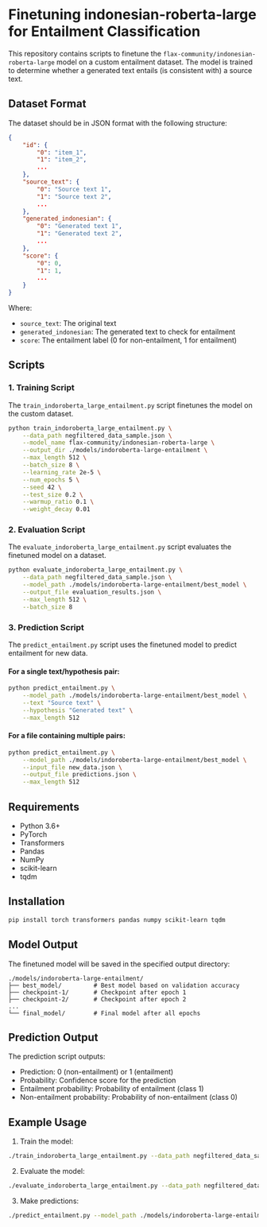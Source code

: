 # Finetuning indonesian-roberta-large for Entailment Classification

This repository contains scripts to finetune the `flax-community/indonesian-roberta-large` model on a custom entailment dataset. The model is trained to determine whether a generated text entails (is consistent with) a source text.

## Dataset Format

The dataset should be in JSON format with the following structure:

```json
{
    "id": {
        "0": "item_1",
        "1": "item_2",
        ...
    },
    "source_text": {
        "0": "Source text 1",
        "1": "Source text 2",
        ...
    },
    "generated_indonesian": {
        "0": "Generated text 1",
        "1": "Generated text 2",
        ...
    },
    "score": {
        "0": 0,
        "1": 1,
        ...
    }
}
```

Where:
- `source_text`: The original text
- `generated_indonesian`: The generated text to check for entailment
- `score`: The entailment label (0 for non-entailment, 1 for entailment)

## Scripts

### 1. Training Script

The `train_indoroberta_large_entailment.py` script finetunes the model on the custom dataset.

```bash
python train_indoroberta_large_entailment.py \
    --data_path negfiltered_data_sample.json \
    --model_name flax-community/indonesian-roberta-large \
    --output_dir ./models/indoroberta-large-entailment \
    --max_length 512 \
    --batch_size 8 \
    --learning_rate 2e-5 \
    --num_epochs 5 \
    --seed 42 \
    --test_size 0.2 \
    --warmup_ratio 0.1 \
    --weight_decay 0.01
```

### 2. Evaluation Script

The `evaluate_indoroberta_large_entailment.py` script evaluates the finetuned model on a dataset.

```bash
python evaluate_indoroberta_large_entailment.py \
    --data_path negfiltered_data_sample.json \
    --model_path ./models/indoroberta-large-entailment/best_model \
    --output_file evaluation_results.json \
    --max_length 512 \
    --batch_size 8
```

### 3. Prediction Script

The `predict_entailment.py` script uses the finetuned model to predict entailment for new data.

#### For a single text/hypothesis pair:

```bash
python predict_entailment.py \
    --model_path ./models/indoroberta-large-entailment/best_model \
    --text "Source text" \
    --hypothesis "Generated text" \
    --max_length 512
```

#### For a file containing multiple pairs:

```bash
python predict_entailment.py \
    --model_path ./models/indoroberta-large-entailment/best_model \
    --input_file new_data.json \
    --output_file predictions.json \
    --max_length 512
```

## Requirements

- Python 3.6+
- PyTorch
- Transformers
- Pandas
- NumPy
- scikit-learn
- tqdm

## Installation

```bash
pip install torch transformers pandas numpy scikit-learn tqdm
```

## Model Output

The finetuned model will be saved in the specified output directory:

```
./models/indoroberta-large-entailment/
├── best_model/         # Best model based on validation accuracy
├── checkpoint-1/       # Checkpoint after epoch 1
├── checkpoint-2/       # Checkpoint after epoch 2
...
└── final_model/        # Final model after all epochs
```

## Prediction Output

The prediction script outputs:
- Prediction: 0 (non-entailment) or 1 (entailment)
- Probability: Confidence score for the prediction
- Entailment probability: Probability of entailment (class 1)
- Non-entailment probability: Probability of non-entailment (class 0)

## Example Usage

1. Train the model:
```bash
./train_indoroberta_large_entailment.py --data_path negfiltered_data_sample.json
```

2. Evaluate the model:
```bash
./evaluate_indoroberta_large_entailment.py --data_path negfiltered_data_sample.json --model_path ./models/indoroberta-large-entailment/best_model
```

3. Make predictions:
```bash
./predict_entailment.py --model_path ./models/indoroberta-large-entailment/best_model --text "Source text" --hypothesis "Generated text"
```
